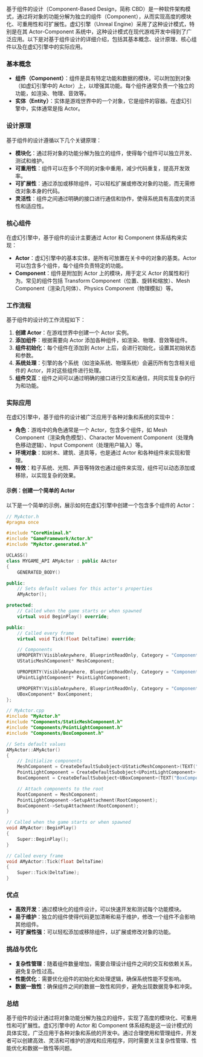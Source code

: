 基于组件的设计（Component-Based Design，简称 CBD）是一种软件架构模式，通过将对象的功能分解为独立的组件（Component），从而实现高度的模块化、可重用性和可扩展性。虚幻引擎（Unreal Engine）采用了这种设计模式，特别是在其 Actor-Component 系统中，这种设计模式在现代游戏开发中得到了广泛应用。以下是对基于组件设计的详细介绍，包括其基本概念、设计原理、核心组件以及在虚幻引擎中的实际应用。

### 基本概念

- **组件（Component）**：组件是具有特定功能和数据的模块，可以附加到对象（如虚幻引擎中的 Actor）上，以增强其功能。每个组件通常负责一个独立的功能，如渲染、物理、音效等。
- **实体（Entity）**：实体是游戏世界中的一个对象，它是组件的容器。在虚幻引擎中，实体通常是指 Actor。

### 设计原理

基于组件的设计遵循以下几个关键原理：

- **模块化**：通过将对象的功能分解为独立的组件，使得每个组件可以独立开发、测试和维护。
- **可重用性**：组件可以在多个不同的对象中重用，减少代码重复，提高开发效率。
- **可扩展性**：通过添加或移除组件，可以轻松扩展或修改对象的功能，而无需修改对象本身的代码。
- **灵活性**：组件之间通过明确的接口进行通信和协作，使得系统具有高度的灵活性和适应性。

### 核心组件

在虚幻引擎中，基于组件的设计主要通过 Actor 和 Component 体系结构来实现：

- **Actor**：虚幻引擎中的基本实体，是所有可放置在关卡中的对象的基类。Actor 可以包含多个组件，每个组件负责特定的功能。
- **Component**：组件是附加到 Actor 上的模块，用于定义 Actor 的属性和行为。常见的组件包括 Transform Component（位置、旋转和缩放）、Mesh Component（渲染几何体）、Physics Component（物理模拟）等。

### 工作流程

基于组件的设计的工作流程如下：

1. **创建 Actor**：在游戏世界中创建一个 Actor 实例。
2. **添加组件**：根据需要向 Actor 添加各种组件，如渲染、物理、音效等组件。
3. **组件初始化**：每个组件在添加到 Actor 上后，会进行初始化，设置其初始状态和参数。
4. **系统处理**：引擎的各个系统（如渲染系统、物理系统）会遍历所有包含相关组件的 Actor，并对这些组件进行处理。
5. **组件交互**：组件之间可以通过明确的接口进行交互和通信，共同实现复杂的行为和功能。

### 实际应用

在虚幻引擎中，基于组件的设计被广泛应用于各种对象和系统的实现中：

- **角色**：游戏中的角色通常是一个 Actor，包含多个组件，如 Mesh Component（渲染角色模型）、Character Movement Component（处理角色移动逻辑）、Input Component（处理用户输入）等。
- **环境对象**：如树木、建筑、道具等，也是通过 Actor 和各种组件来实现和管理。
- **特效**：粒子系统、光照、声音等特效也通过组件来实现，组件可以动态添加或移除，以实现复杂的效果。

#### 示例：创建一个简单的 Actor

以下是一个简单的示例，展示如何在虚幻引擎中创建一个包含多个组件的 Actor：

```cpp
// MyActor.h
#pragma once

#include "CoreMinimal.h"
#include "GameFramework/Actor.h"
#include "MyActor.generated.h"

UCLASS()
class MYGAME_API AMyActor : public AActor
{
    GENERATED_BODY()

public:
    // Sets default values for this actor's properties
    AMyActor();

protected:
    // Called when the game starts or when spawned
    virtual void BeginPlay() override;

public:
    // Called every frame
    virtual void Tick(float DeltaTime) override;

    // Components
    UPROPERTY(VisibleAnywhere, BlueprintReadOnly, Category = "Components")
    UStaticMeshComponent* MeshComponent;

    UPROPERTY(VisibleAnywhere, BlueprintReadOnly, Category = "Components")
    UPointLightComponent* PointLightComponent;

    UPROPERTY(VisibleAnywhere, BlueprintReadOnly, Category = "Components")
    UBoxComponent* BoxComponent;
};

// MyActor.cpp
#include "MyActor.h"
#include "Components/StaticMeshComponent.h"
#include "Components/PointLightComponent.h"
#include "Components/BoxComponent.h"

// Sets default values
AMyActor::AMyActor()
{
    // Initialize components
    MeshComponent = CreateDefaultSubobject<UStaticMeshComponent>(TEXT("MeshComponent"));
    PointLightComponent = CreateDefaultSubobject<UPointLightComponent>(TEXT("PointLightComponent"));
    BoxComponent = CreateDefaultSubobject<UBoxComponent>(TEXT("BoxComponent"));

    // Attach components to the root
    RootComponent = MeshComponent;
    PointLightComponent->SetupAttachment(RootComponent);
    BoxComponent->SetupAttachment(RootComponent);
}

// Called when the game starts or when spawned
void AMyActor::BeginPlay()
{
    Super::BeginPlay();
}

// Called every frame
void AMyActor::Tick(float DeltaTime)
{
    Super::Tick(DeltaTime);
}
```

### 优点

- **高效开发**：通过模块化的组件设计，可以快速开发和测试每个功能模块。
- **易于维护**：独立的组件使得代码更加清晰和易于维护，修改一个组件不会影响其他组件。
- **可扩展性强**：可以轻松添加或移除组件，以扩展或修改对象的功能。

### 挑战与优化

- **复杂性管理**：随着组件数量增加，需要合理设计组件之间的交互和依赖关系，避免复杂性过高。
- **性能优化**：需要优化组件的初始化和处理逻辑，确保系统性能不受影响。
- **数据一致性**：确保组件之间的数据一致性和同步，避免出现数据竞争和冲突。

### 总结

基于组件的设计通过将对象功能分解为独立的组件，实现了高度的模块化、可重用性和可扩展性。虚幻引擎中的 Actor 和 Component 体系结构是这一设计模式的具体实现，广泛应用于各种对象和系统的开发中。通过合理使用和管理组件，开发者可以创建高效、灵活和可维护的游戏和应用程序，同时需要关注复杂性管理、性能优化和数据一致性等问题。